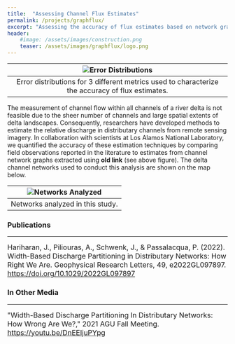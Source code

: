 ```yaml
---
title:  "Assessing Channel Flux Estimates"
permalink: /projects/graphflux/
excerpt: "Assessing the accuracy of flux estimates based on network graphs"
header:
    #image: /assets/images/construction.png
    teaser: /assets/images/graphflux/logo.png
---
```


| ![Error Distributions](/assets/images/graphflux/AvgWidthErrorFig.png) |
|:--:|
| Error distributions for 3 different metrics used to characterize the accuracy of flux estimates. |

The measurement of channel flow within all channels of a river delta is not feasible due to the sheer number of channels and large spatial extents of delta landscapes. Consequently, researchers have developed methods to estimate the relative discharge in distributary channels from remote sensing imagery. In collaboration with scientists at Los Alamos National Laboratory, we quantified the accuracy of these estimation techniques by comparing field observations reported in the literature to estimates from channel network graphs extracted using **old link** (see above figure). The delta channel networks used to conduct this analysis are shown on the map below.

| ![Networks Analyzed](/assets/images/graphflux/OverviewMap_new.png) |
|:--:|
| Networks analyzed in this study. |

### Publications
---

<font size="3">
Hariharan, J., Piliouras, A., Schwenk, J., & Passalacqua, P. (2022). Width-Based Discharge Partitioning in Distributary Networks: How Right We Are. Geophysical Research Letters, 49, e2022GL097897. <a href="https://doi.org/10.1029/2022GL097897">https://doi.org/10.1029/2022GL097897</a>
</font>

### In Other Media
---

<font size="3">
"Width-Based Discharge Partitioning In Distributary Networks: How Wrong Are We?," 2021 AGU Fall Meeting. <a href="https://youtu.be/DnEEIjuPYpg">https://youtu.be/DnEEIjuPYpg</a>
</font>
